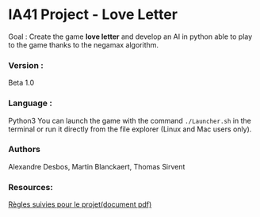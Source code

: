 # IA41 Project - Love Letter 

Goal : Create the game **love letter** and develop an AI in python able to play to the game thanks to 
the negamax algorithm.

### Version : 
Beta 1.0

### Language : 
Python3
You can launch the game with the command `./Launcher.sh` in the terminal or run it directly from the file explorer (Linux and Mac users only).

### Authors
Alexandre Desbos, Martin Blanckaert, Thomas Sirvent

### Resources:

[Règles suivies pour le projet(document pdf)](https://images.zmangames.com/filer_public/5b/6c/5b6c17d7-7e0e-4b70-a311-9a6c32066010/ll-rulebook.pdf) 
